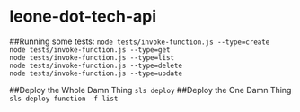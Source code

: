 # leone-dot-tech-api

##Running some tests:
`node tests/invoke-function.js --type=create`
<br>
`node tests/invoke-function.js --type=get`
<br>
`node tests/invoke-function.js --type=list`
<br>
`node tests/invoke-function.js --type=delete`
<br>
`node tests/invoke-function.js --type=update`

##Deploy the Whole Damn Thing
`sls deploy`
##Deploy the One Damn Thing
`sls deploy function -f list`

